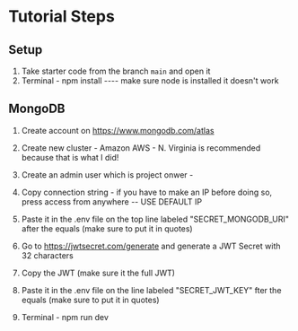 # Tutorial Steps

## Setup

1. Take starter code from the branch `main` and open it
2. Terminal - npm install ---- make sure node is installed it doesn't work

## MongoDB

1. Create account on https://www.mongodb.com/atlas
2. Create new cluster - Amazon AWS - N. Virginia is recommended because that is what I did!
3. Create an admin user which is project onwer - 

4. Copy connection string - if you have to make an IP before doing so, press access from anywhere -- USE DEFAULT IP
5. Paste it in the .env file on the top line labeled "SECRET_MONGODB_URI" after the equals (make sure to put it in quotes)
6. Go to https://jwtsecret.com/generate and generate a JWT Secret with 32 characters
7. Copy the JWT (make sure it the full JWT)
8. Paste it in the .env file on the line labeled "SECRET_JWT_KEY" fter the equals (make sure to put it in quotes)
9. Terminal - npm run dev